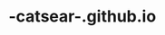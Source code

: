# -catsear-.github.io
<!DOCTYPE html>
<html>
    <head>
        <title><!hi><title>
    </head>
    <body>
        <p>This is an example of a simple HTML page with one paragraph.</p>
    </body>
</html>
